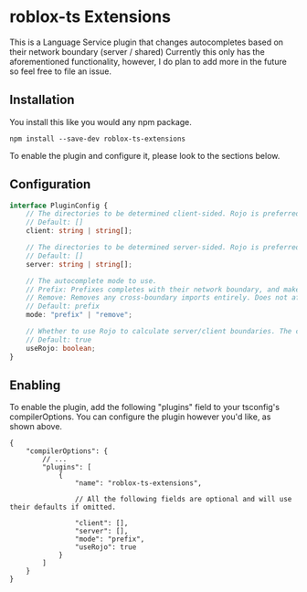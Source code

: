 # roblox-ts Extensions
This is a Language Service plugin that changes autocompletes based on their network boundary (server / shared)
Currently this only has the aforementioned functionality, however, I do plan to add more in the future so feel free to file an issue.

## Installation
You install this like you would any npm package.

`npm install --save-dev roblox-ts-extensions`

To enable the plugin and configure it, please look to the sections below.

## Configuration
```ts
interface PluginConfig {
	// The directories to be determined client-sided. Rojo is preferred, however these can override Rojo if necessary.
	// Default: []
	client: string | string[];

	// The directories to be determined server-sided. Rojo is preferred, however these can override Rojo if necessary.
	// Default: []
	server: string | string[];

	// The autocomplete mode to use.
	// Prefix: Prefixes completes with their network boundary, and makes cross-boundary (client<->server, shared->client/server) imports type only.
	// Remove: Removes any cross-boundary imports entirely. Does not affect manual imports or existing imports.
	// Default: prefix
	mode: "prefix" | "remove";

	// Whether to use Rojo to calculate server/client boundaries. The client and server properties can override certain directories if necessary.
	// Default: true
	useRojo: boolean;
}
```


## Enabling
To enable the plugin, add the following "plugins" field to your tsconfig's compilerOptions. You can configure the plugin however you'd like, as shown above.
```jsonc
{
	"compilerOptions": {
		// ...
		"plugins": [
			{
				"name": "roblox-ts-extensions",

				// All the following fields are optional and will use their defaults if omitted.

				"client": [],
				"server": [],
				"mode": "prefix",
				"useRojo": true
			}
		]
	}
}
```
